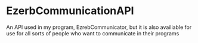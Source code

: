 # EzerbCommunicationAPI
An API used in my program, EzrebCommunicator, but it is also availiable for use for all sorts of people who want to communicate in their programs
